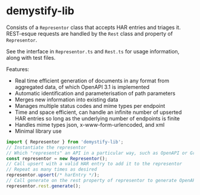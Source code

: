 # demystify-lib

Consists of a `Representor` class that accepts HAR entries and triages it. REST-esque requests are handled by the `Rest` class and property of `Representor`.

See the interface in `Representor.ts` and `Rest.ts` for usage information, along with test files.

Features:
- Real time efficient generation of documents in any format from aggregated data, of which OpenAPI 3.1 is implemented
- Automatic identification and parameterisation of path parameters
- Merges new information into existing data
- Manages multiple status codes and mime types per endpoint
- Time and space efficient, can handle an infinite number of upserted HAR entries so long as the underlying number of endpoints is finite
- Handles mime types json, x-www-form-urlencoded, and xml
- Minimal library use

```typescript
import { Representor } from 'demystify-lib';
// Instantiate the representor
// Which "represents" an API in a particular way, such as OpenAPI or GraphQL
const representor = new Representor();
// Call upsert with a valid HAR entry to add it to the representor
// Repeat as many times as desired
representor.upsert(/* harEntry */);
// Call generate on the rest property of representor to generate OpenAPI documents
representor.rest.generate();
```
